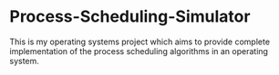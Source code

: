 # Process-Scheduling-Simulator
This is my operating systems project which aims to provide complete implementation of the process scheduling algorithms in an operating system.
